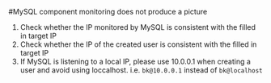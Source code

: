 #MySQL component monitoring does not produce a picture

1. Check whether the IP monitored by MySQL is consistent with the filled in target IP
2. Check whether the IP of the created user is consistent with the filled in target IP
3. If MySQL is listening to a local IP, please use 10.0.0.1 when creating a user and avoid using loccalhost. i.e. `bk@10.0.0.1` instead of `bk@localhost`